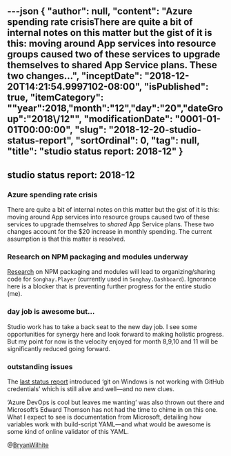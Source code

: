 ---json
{
  "author": null,
  "content": "Azure spending rate crisisThere are quite a bit of internal notes on this matter but the gist of it is this: moving around App services into resource groups caused two of these services to upgrade themselves to shared App Service plans. These two changes...",
  "inceptDate": "2018-12-20T14:21:54.9997102-08:00",
  "isPublished": true,
  "itemCategory": "\"year\":2018,\"month\":\"12\",\"day\":\"20\",\"dateGroup\":\"2018\\/12\"",
  "modificationDate": "0001-01-01T00:00:00",
  "slug": "2018-12-20-studio-status-report",
  "sortOrdinal": 0,
  "tag": null,
  "title": "studio status report: 2018-12"
}
---

## studio status report: 2018-12

### Azure spending rate crisis

There are quite a bit of internal notes on this matter but the gist of it is this: moving around App services into resource groups caused two of these services to upgrade themselves to _shared_ App Service plans. These two changes account for the $20 increase in monthly spending. The current assumption is that this matter is resolved.

### Research on NPM packaging and modules underway

[Research](https://github.com/BryanWilhite/nodejs/tree/master/npm-package) on NPM packaging and modules will lead to organizing/sharing code for `Songhay.Player` (currently used in `Songhay.Dashboard`). Ignorance here is a blocker that is preventing further progress for the entire studio (me).

### day job is awesome but…

Studio work has to take a back seat to the new day job. I see some opportunities for synergy here and look forward to making holistic progress. But my point for now is the velocity enjoyed for month 8,9,10 and 11 will be significantly reduced going forward.

### outstanding issues

The [last status report](http://songhayblog.azurewebsites.net/blog/entry/studio-status-report-2018-11) introduced ‘git on Windows is not working with GitHub credentials’ which is still alive and well—and no new clues.

‘Azure DevOps is cool but leaves me wanting’ was also thrown out there and Microsoft’s Edward Thomson has not had the time to chime in on this one. What I expect to see is documentation from Microsoft, detailing how variables work with build-script YAML—and what would be awesome is some kind of online validator of this YAML.

@[BryanWilhite](https://twitter.com/bryanwilhite)
